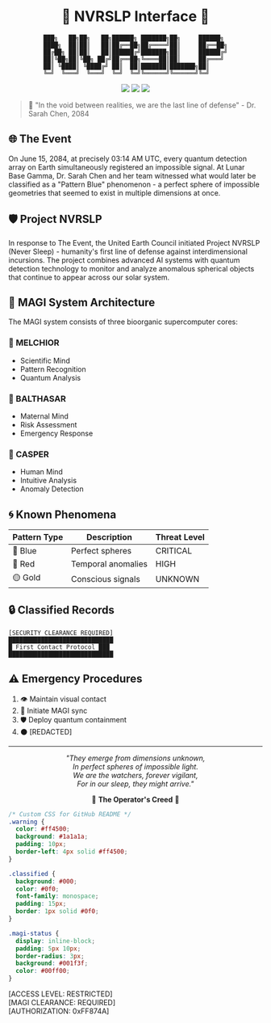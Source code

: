 <div align="center">

# 🌌 NVRSLP Interface 🌌

```ascii
███╗   ██╗██╗   ██╗██████╗ ███████╗██╗     ██████╗ 
████╗  ██║██║   ██║██╔══██╗██╔════╝██║     ██╔══██╗
██╔██╗ ██║██║   ██║██████╔╝███████╗██║     ██████╔╝
██║╚██╗██║╚██╗ ██╔╝██╔══██╗╚════██║██║     ██╔═══╝ 
██║ ╚████║ ╚████╔╝ ██║  ██║███████║███████╗██║     
╚═╝  ╚═══╝  ╚═══╝  ╚═╝  ╚═╝╚══════╝╚══════╝╚═╝     
```

<p align="center">
  <img src="https://img.shields.io/badge/Status-ACTIVE-brightgreen?style=for-the-badge&logo=statuspage&logoColor=white" />
  <img src="https://img.shields.io/badge/Security%20Level-RESTRICTED-red?style=for-the-badge&logo=hackaday&logoColor=white" />
  <img src="https://img.shields.io/badge/MAGI-ONLINE-blue?style=for-the-badge&logo=molecular-modelling&logoColor=white" />
</p>

</div>

> 🌟 "In the void between realities, we are the last line of defense" - Dr. Sarah Chen, 2084

## 🌐 The Event
On June 15, 2084, at precisely 03:14 AM UTC, every quantum detection array on Earth simultaneously registered an impossible signal. At Lunar Base Gamma, Dr. Sarah Chen and her team witnessed what would later be classified as a "Pattern Blue" phenomenon - a perfect sphere of impossible geometries that seemed to exist in multiple dimensions at once.

## 🛡️ Project NVRSLP
In response to The Event, the United Earth Council initiated Project NVRSLP (Never Sleep) - humanity's first line of defense against interdimensional incursions. The project combines advanced AI systems with quantum detection technology to monitor and analyze anomalous spherical objects that continue to appear across our solar system.

## 🧠 MAGI System Architecture
The MAGI system consists of three bioorganic supercomputer cores:

### 🔷 MELCHIOR
- Scientific Mind
- Pattern Recognition
- Quantum Analysis

### 🔶 BALTHASAR
- Maternal Mind
- Risk Assessment
- Emergency Response

### 🔸 CASPER
- Human Mind
- Intuitive Analysis
- Anomaly Detection

## 🌀 Known Phenomena
| Pattern Type | Description | Threat Level |
|-------------|-------------|--------------|
| 🔵 Blue | Perfect spheres | CRITICAL |
| 🔴 Red | Temporal anomalies | HIGH |
| 🟡 Gold | Conscious signals | UNKNOWN |

## 🔒 Classified Records
```
[SECURITY CLEARANCE REQUIRED]
█████████████████████████████
█ First Contact Protocol ███
█████████████████████████████
```

## ⚠️ Emergency Procedures
1. 👁️ Maintain visual contact
2. 🔄 Initiate MAGI sync
3. 🛡️ Deploy quantum containment
4. ⚫ [REDACTED]

---

<div align="center">

*"They emerge from dimensions unknown,*  
*In perfect spheres of impossible light.*  
*We are the watchers, forever vigilant,*  
*For in our sleep, they might arrive."*  

🌌 **The Operator's Creed** 🌌

</div>

```css
/* Custom CSS for GitHub README */
.warning {
  color: #ff4500;
  background: #1a1a1a;
  padding: 10px;
  border-left: 4px solid #ff4500;
}

.classified {
  background: #000;
  color: #0f0;
  font-family: monospace;
  padding: 15px;
  border: 1px solid #0f0;
}

.magi-status {
  display: inline-block;
  padding: 5px 10px;
  border-radius: 3px;
  background: #001f3f;
  color: #00ff00;
}
```

[ACCESS LEVEL: RESTRICTED]  
[MAGI CLEARANCE: REQUIRED]  
[AUTHORIZATION: 0xFF874A]
